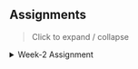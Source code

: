 ## Assignments
> Click to expand / collapse
<details>
<summary>Week-2 Assignment</summary>

### Week-2 Assignment
#### Q1
```
You have to get a new driver's license. You show up at the office at the same time as four other people. The office says they will see everyone in alphabetical order and it takes 20 minutes for them to process each new license. All of the agents are available now, and they can each see one customer at a time. How long will it take for you to walk out with your new license?

Your input will be a string of your name me, an integer of the number of available agents, and a string of the other four names separated by spaces others.

Return the number of minutes it will take to get your license.

Examples
License("Eric", 2, "Adam Caroline Rebecca Frank") ➞ 40
// As you are in the second group of people.

License("Zebediah", 1, "Bob Jim Becky Pat") ➞ 100
// As you are the last person.

License("Aaron", 3, "Jane Max Olivia Sam") ➞ 20
// As you are the first.
*
```
Code : [Click Here](Week2-Assignment/DriverLicense.cs)<br>
For Output : [Click Here](#outputs)
#### Q2
```
Travelling through Europe one needs to pay attention to
how the license plate in the given country is displayed.
When crossing the border you need to park on the shoulder,
unscrew the plate, re-group the characters according to
the local regulations, attach it back and proceed with the journey.

Create a solution that can format the dmv number
into a plate number with correct grouping.
The function input consists of string s and group length n.
 The output has to be upper case characters and digits.
The new groups are made from right to left and connected by -.
 The original order of the dmv number is preserved.

Examples
LicensePlate("5F3Z-2e-9-w", 4) ➞ "5F3Z-2E9W"

LicensePlate("2-5g-3-J", 2) ➞ "2-5G-3J"

LicensePlate("2-4A0r7-4k", 3) ➞ "24-A0R-74K"

LicensePlate("nlj-206-fv", 3) ➞ "NL-J20-6FV"
```
Code : [Click Here](Week2-Assignment/FormatNumberPlate.cs)<br>
For Output : [Click Here](#outputs)
#### **OUTPUTS**
```
PS D:\source\repos\C# - Training\Assignments\Week2-Assignment> dotnet run
Question 1
-------------------------
Correct Order : 5F3Z-2E9W 
Correct Order : 2-5G-3J
Correct Order : 24-A0R-74K
Correct Order : NL-J20-6FV
Correct Order : HJ-23A-NP1
-------------------------
Question 2
Time taken to walk out: 40
Time taken to walk out: 100
Time taken to walk out: 20
Time taken to walk out: 60
-------------------------
```
</details>
